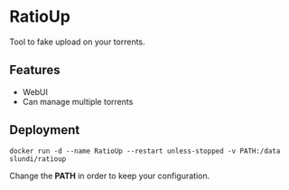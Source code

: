 # RatioUp

Tool to fake upload on your torrents.

## Features

* WebUI
* Can manage multiple torrents

## Deployment

```shell
docker run -d --name RatioUp --restart unless-stopped -v PATH:/data slundi/ratioup
```

Change the **PATH** in order to keep your configuration.
